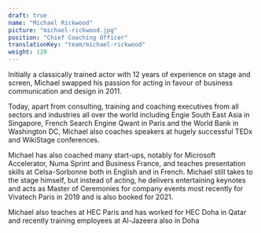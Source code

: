 ```yaml
---
draft: true
name: "Michael Rickwood"
picture: "michael-rickwood.jpg"
position: "Chief Coaching Officer"
translationKey: "team/michael-rickwood"
weight: 120
---
```

Initially a classically trained actor with 12 years of experience on stage and screen, Michael swapped his passion for acting in favour of business communication and design in 2011. 

Today, apart from consulting, training and coaching executives from all sectors and industries all over the world including Engie South East Asia in Singapore, French Search Engine Qwant in Paris and the World Bank in Washington DC, Michael also coaches speakers at hugely successful TEDx and WikiStage conferences.

Michael has also coached many start-ups, notably for Microsoft Accelerator, Numa Sprint and Business France, and teaches presentation skills at Celsa-Sorbonne both in English and in French. Michael still takes to the stage himself, but instead of acting, he delivers entertaining keynotes and acts as Master of Ceremonies for company events most recently for Vivatech Paris in 2019 and is also booked for 2021.

Michael also teaches at HEC Paris and has worked for HEC Doha in Qatar and recently training employees at Al-Jazeera also in Doha